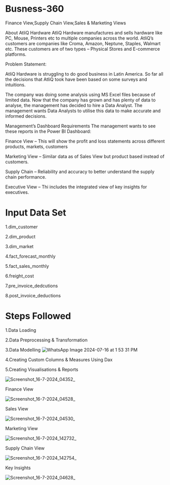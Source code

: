 # Busness-360
Finance View,Supply Chain View,Sales &amp; Marketing Views

About AtliQ Hardware
AtliQ Hardware manufactures and sells hardware like PC, Mouse, Printers etc to multiple companies across the world. AtliQ’s customers are companies like Croma, Amazon, Neptune, Staples, Walmart etc.
These customers are of two types – Physical Stores and E-commerce platforms.

Problem Statement:

AtliQ Hardware is struggling to do good business in Latin America.
So far all the decisions that AtliQ took have been based on some surveys and intuitions.

The company was doing some analysis using MS Excel files because of limited data. Now that the company has grown and has plenty of data to analyse, the management has decided to hire a Data Analyst. The management wants Data Analysts to utilise this data to make accurate and informed decisions.

Management’s Dashboard Requirements
The management wants to see these reports in the Power BI Dashboard:

Finance View – This will show the profit and loss statements across different products, markets, customers

Marketing View – Similar data as of Sales View but product based instead of customers.

Supply Chain – Reliability and accuracy to better understand the supply chain performance.

Executive View – Thi includes the integrated view of key insights for executives.

# Input Data Set

 1.dim_customer
 
 2.dim_product
 
 3.dim_market
 
 4.fact_forecast_monthly
 
 5.fact_sales_monthly
 
 6.freight_cost
 
 7.pre_invoice_dedcutions
 
 8.post_invoice_deductions

# Steps Followed

 1.Data Loading

 2.Data Preprocessing & Transformation

 3.Data Modelling
![WhatsApp Image 2024-07-16 at 1 53 31 PM](https://github.com/user-attachments/assets/b5f10d18-09e2-4a88-90c3-7694a89b9d22)


4.Creating Custom Columns & Measures Using Dax

5.Creating Visualisations & Reports

![Screenshot_16-7-2024_04352_](https://github.com/user-attachments/assets/7c8de7b6-82a2-421a-80c6-8d0caac1143a)

Finance View

![Screenshot_16-7-2024_04528_](https://github.com/user-attachments/assets/3b279387-8fb8-40f1-a365-595c3994f147)

Sales View

![Screenshot_16-7-2024_04530_](https://github.com/user-attachments/assets/981f6873-1312-40c1-ab10-60da32e9a9ba)

Marketing View

![Screenshot_16-7-2024_142732_](https://github.com/user-attachments/assets/ca86a7e7-acd1-41d0-93be-a6f7b4bcaa4e)

Supply Chain View

![Screenshot_16-7-2024_142754_](https://github.com/user-attachments/assets/fcad4518-4617-4667-bf68-329f18b3755c)

Key Insights

![Screenshot_16-7-2024_04628_](https://github.com/user-attachments/assets/c5fab4ae-e5de-4db5-a1d6-c510bbdf8148)



